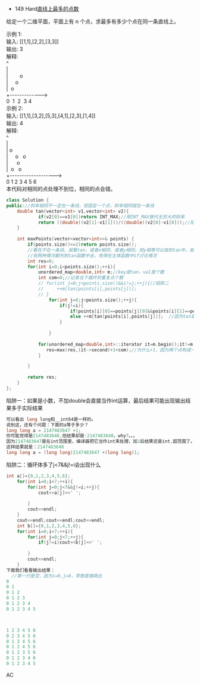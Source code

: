 - 149 Hard[直线上最多的点数](https://leetcode-cn.com/problems/max-points-on-a-line/)

给定一个二维平面，平面上有 n 个点，求最多有多少个点在同一条直线上。

示例 1:  
输入: [[1,1],[2,2],[3,3]]  
输出: 3  
解释:  
^  
|  
|        o  
|     o  
|  o    
+------------->  
0  1  2  3  4  
示例 2:  
输入: [[1,1],[3,2],[5,3],[4,1],[2,3],[1,4]]  
输出: 4  
解释:  
^  
|  
|  o  
|     o        o  
|        o  
|  o        o  
+------------------->  
0  1  2  3  4  5  6  
本代码对相同的点处理不到位，相同的点会错。  
```c++
class Solution {
public://斜率相同不一定在一条线，但固定一个点，斜率相同就在一条线
    double tan(vector<int> v1,vector<int> v2){
            if(v2[0]==v1[0])return INT_MAX;//用INT_MAX替代无穷大的斜率
            return ((double)(v2[1]-v1[1]))/((double)(v2[0]-v1[0]));//陷阱一
    }
    
    int maxPoints(vector<vector<int>>& points) {
        if(points.size()<=2)return points.size();
        //看在不在一条线，就看tan，或者x相同，或者y相同。但y相等可以放到tan中，故情况有两种。
        //但两种情况都列到tan函数中去，免得在主体函数中if讨论情况
        int res=0;
        for(int i=0;i<points.size();++i){
            unordered_map<double,int> m;//key是tan，val是个数
            int com=0;//记录当下循环的重复点个数
            // for(int j=0;j<points.size()&&i!=j;++j){//陷阱二
            //     ++m[tan(points[i],points[j])];
            // }
                for(int j=0;j<points.size();++j){
                    if(j!=i){
                        if(points[i][0]==points[j][0]&&points[i][1]==points[j][1])++com;//这个点本身
                        else ++m[tan(points[i],points[j])];  //因为tan是在必然不是相同的点的情况下才会调用。所以tan中不用判断是否为相同点
                    }
                    
                }
            
            for(unordered_map<double,int>::iterator it=m.begin();it!=m.end();++it){
               res=max(res,(it->second)+1+com);//为什么+1，因为两个点构成一个斜率，val为1代表这个斜率只有一个，但是点是两个。
            }

        }
        
        return res;
    }
};
```
陷阱一：如果是小数，不加double会直接当作int运算，最后结果可能出现输出结果多于实际结果  
```c++
可以看出 long long和__int64是一样的。  
说到这，还有个问题：下面的a等于多少？  
long long a = 2147483647 +1;  
你可能觉得是2147483648,但结果却是-2147483648，why?。。。  
因为2147483647是在int范围里，编译器把它当作int来处理，加1后结果还是int,超范围了。  
这样结果就是：2147483648  
long long a = (long long)2147483647 +(long long)1;  
```
陷阱二：循环体多了j<7&&j!=i会出现什么
```c++
int a[]={0,1,2,3,4,5,6};
	for(int i=0;i<7;++i){
		for(int j=0;j<7&&j!=i;++j){
			cout<<a[j]<<' ';
			
		}
		cout<<endl;
	}
	cout<<endl;cout<<endl;cout<<endl;
	int b[]={0,1,2,3,4,5,6};
	for(int i=0;i<7;++i){
		for(int j=0;j<7;++j){
			if(j!=i)cout<<b[j]<<' ';
			
		}
		cout<<endl;
	}
下面我们看看输出结果：
  //第一行是空，因为i=0,j=0，导致直接跳出
0
0 1
0 1 2
0 1 2 3
0 1 2 3 4
0 1 2 3 4 5



1 2 3 4 5 6
0 2 3 4 5 6
0 1 3 4 5 6
0 1 2 4 5 6
0 1 2 3 5 6
0 1 2 3 4 6
0 1 2 3 4 5
```
AC
```c++

```
